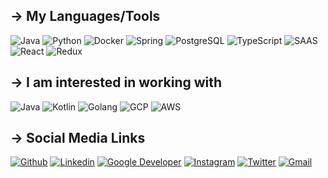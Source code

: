## → My Languages/Tools
![Java](https://img.shields.io/badge/Java-ED8B00?style=for-the-badge&logo=java&logoColor=white)
![Python](https://img.shields.io/badge/-JAVA-orange?style=for-the-badge&logo=java&logoColor=white)
![Docker](https://img.shields.io/badge/Docker-2CA5E0?style=for-the-badge&logo=docker&logoColor=white)
![Spring](https://img.shields.io/badge/Spring-6DB33F?style=for-the-badge&logo=spring&logoColor=white)
![PostgreSQL](https://img.shields.io/badge/PostgreSQL-316192?style=for-the-badge&logo=postgresql&logoColor=white)
![TypeScript](https://img.shields.io/badge/TypeScript-007ACC?style=for-the-badge&logo=typescript&logoColor=white)
![SAAS](https://img.shields.io/badge/Sass-CC6699?style=for-the-badge&logo=sass&logoColor=white)
![React](https://img.shields.io/badge/React-20232A?style=for-the-badge&logo=react&logoColor=61DAFB)
![Redux](https://img.shields.io/badge/Redux-593D88?style=for-the-badge&logo=redux&logoColor=white)


## → I am interested in working with
![Java](https://img.shields.io/badge/Java-ED8B00?style=for-the-badge&logo=java&logoColor=white)
![Kotlin](https://img.shields.io/badge/Kotlin-0095D5?&style=for-the-badge&logo=kotlin&logoColor=white)
![Golang](https://img.shields.io/badge/Go-00ADD8?style=for-the-badge&logo=go&logoColor=white)
![GCP](https://img.shields.io/badge/Google_Cloud-4285F4?style=for-the-badge&logo=google-cloud&logoColor=white)
![AWS](https://img.shields.io/badge/Amazon_AWS-232F3E?style=for-the-badge&logo=amazon-aws&logoColor=white)


## → Social Media Links
[![Github](https://img.shields.io/badge/GitHub-100000?style=for-the-badge&logo=github&logoColor=white)](https://github.com/elliottbarnes)
[![Linkedin](https://img.shields.io/badge/LinkedIn-0077B5?style=for-the-badge&logo=linkedin&logoColor=white)](https://www.linkedin.com/in/enbarnes/)
[![Google Developer](https://img.shields.io/badge/Google_Developer-D14836?style=for-the-badge&logo=google&logoColor=white)](https://google.dev/u/109702062079405060980)
[![Instagram](https://img.shields.io/badge/Instagram-E4405F?style=for-the-badge&logo=instagram&logoColor=white)](https://www.instagram.com/elliottbarness/)
[![Twitter](https://img.shields.io/badge/Twitter-1DA1F2?style=for-the-badge&logo=twitter&logoColor=white)](https://twitter.com/elliottbarness)
[![Gmail](https://img.shields.io/badge/Gmail-D14836?style=for-the-badge&logo=gmail&logoColor=white)](mailto:enbarnes@mun.ca)
